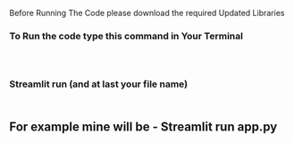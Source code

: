 Before Running The Code please download the required Updated Libraries <br/>
<h3> To Run the code type this command in Your Terminal <h3/> <br/> 
<h3> Streamlit run (and at last your file name) <h2/> <br/>
For example mine will be - Streamlit run app.py
